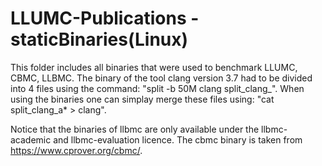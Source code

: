 # LLUMC-Publications - staticBinaries(Linux)
This folder includes all binaries that were used to benchmark LLUMC, CBMC, LLBMC. 
The binary of the tool clang version 3.7 had to be divided into 4 files using the command: "split -b 50M clang split_clang_".
When using the binaries one can simplay merge these files using: "cat split_clang_a* > clang".

Notice that the binaries of llbmc are only available under the llbmc-academic and llbmc-evaluation licence. 
The cbmc binary is taken from https://www.cprover.org/cbmc/.



 
